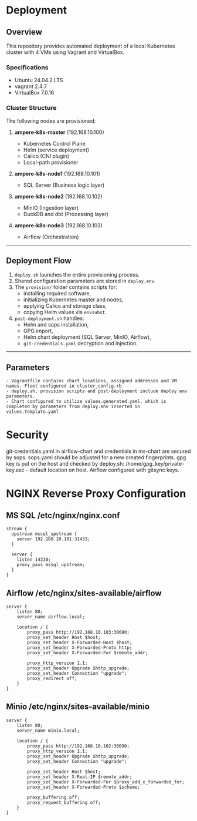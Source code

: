 # Deployment

## Overview

This repository provides automated deployment of a local Kubernetes cluster with 4 VMs using Vagrant and VirtualBox.

### Specifications
- Ubuntu 24.04.2 LTS
- vagrant 2.4.7
- VirtualBox 7.0.16

### Cluster Structure

The following nodes are provisioned:

1. **ampere-k8s-master** (192.168.10.100)
   - Kubernetes Control Plane
   - Helm (service deployment)
   - Calico (CNI plugin)
   - Local-path provisioner

2. **ampere-k8s-node1** (192.168.10.101)
   - SQL Server (Business logic layer)

3. **ampere-k8s-node2** (192.168.10.102)
   - MinIO (Ingestion layer)
   - DuckDB and dbt (Processing layer)

4. **ampere-k8s-node3** (192.168.10.103)
   - Airflow (Orchestration)

---

## Deployment Flow

1. `deploy.sh` launches the entire provisioning process.
2. Shared configuration parameters are stored in `deploy.env`.
3. The `provision/` folder contains scripts for:
   - installing required software,
   - initializing Kubernetes master and nodes,
   - applying Calico and storage class,
   - copying Helm values via `envsubst`.
4. `post-deployment.sh` handles:
   - Helm and sops installation,
   - GPG import,
   - Helm chart deployment (SQL Server, MinIO, Airflow),
   - `git-credentials.yaml` decryption and injection.

---

## Parameters
    - Vagrantfile contains chart locations, assigned addresses and VM names. Fleet configured in cluster_config.rb
    - deploy.sh, provision scripts and post-deployment include deploy.env parameters. 
    - Chart configured to utilize values.generated.yaml, which is completed by parameters from deploy.env inserted in values.template.yaml

# Security

git-credentials.yaml in airflow-chart and credentials in ms-chart are secured by sops.
sops.yaml should be adjusted for a new created fingerprints.
gpg key is put on the host and checked by deploy.sh: /home/gpg_key/private-key.asc - default location on host.
Airflow configured with gitsync keys.

# NGINX Reverse Proxy Configuration

## MS SQL /etc/nginx/nginx.conf

```
stream {
  upstream mssql_upstream {
    server 192.168.10.101:31433;
  }

  server {
    listen 14330;
    proxy_pass mssql_upstream;
  }
}
```

## Airflow /etc/nginx/sites-available/airflow

```
server {
    listen 80;
    server_name airflow.local;

    location / {
        proxy_pass http://192.168.10.103:30080;
        proxy_set_header Host $host;
        proxy_set_header X-Forwarded-Host $host;
        proxy_set_header X-Forwarded-Proto http;
        proxy_set_header X-Forwarded-For $remote_addr;

        proxy_http_version 1.1;
        proxy_set_header Upgrade $http_upgrade;
        proxy_set_header Connection "upgrade";
        proxy_redirect off;
    }
}
```

## Minio /etc/nginx/sites-available/minio
```
server {
    listen 80;
    server_name minio.local;

    location / {
        proxy_pass http://192.168.10.102:30090;
        proxy_http_version 1.1;
        proxy_set_header Upgrade $http_upgrade;
        proxy_set_header Connection "upgrade";

        proxy_set_header Host $host;
        proxy_set_header X-Real-IP $remote_addr;
        proxy_set_header X-Forwarded-For $proxy_add_x_forwarded_for;
        proxy_set_header X-Forwarded-Proto $scheme;

        proxy_buffering off;
        proxy_request_buffering off;
    }
}
```
